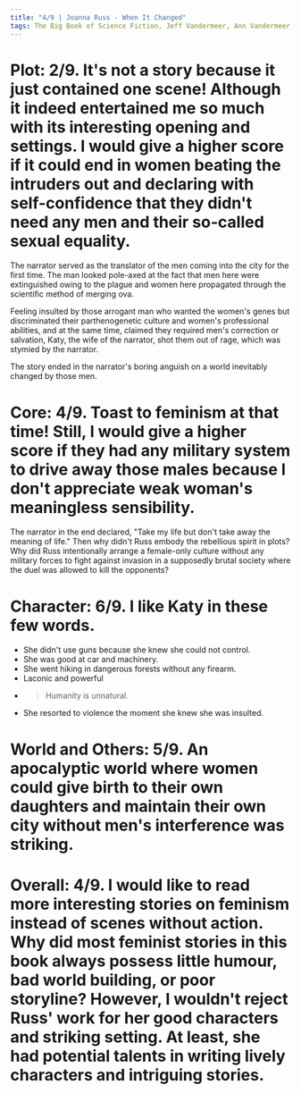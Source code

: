 ```yaml
---
title: "4/9 | Joanna Russ - When It Changed"
tags: The Big Book of Science Fiction, Jeff Vandermeer, Ann Vandermeer, short story, novelette, science fiction, 1937-, 1972
---
```

# Plot: 2/9. It's not a story because it just contained one scene! Although it indeed entertained me so much with its interesting opening and settings. I would give a higher score if it could end in women beating the intruders out and declaring with self-confidence that they didn't need any men and their so-called sexual equality.
The narrator served as the translator of the men coming into the city for the first time. The man looked pole-axed at the fact that men here were extinguished owing to the plague and women here propagated through the scientific method of merging ova.

Feeling insulted by those arrogant man who wanted the women's genes but discriminated their parthenogenetic culture and women's professional abilities, and at the same time, claimed they required men's correction or salvation, Katy, the wife of the narrator, shot them out of rage, which was stymied by the narrator. 

The story ended in the narrator's boring anguish on a world inevitably changed by those men.


# Core: 4/9. Toast to feminism at that time! Still, I would give a higher score if they had any military system to drive away those males because I don't appreciate weak woman's meaningless sensibility.
The narrator in the end declared, "Take my life but don't take away the meaning of life." Then why didn't Russ embody the rebellious spirit in plots? Why did Russ intentionally arrange a female-only culture without any military forces to fight against invasion in a supposedly brutal society where the duel was allowed to kill the opponents? 



# Character: 6/9. I like Katy in these few words.
+ She didn't use guns because she knew she could not control. 
+ She was good at car and machinery.
+ She went hiking in dangerous forests without any firearm.
+ Laconic and powerful 
+ > Humanity is unnatural.
+ She resorted to violence the moment she knew she was insulted.

# World and Others: 5/9. An apocalyptic world where women could give birth to their own daughters and maintain their own city without men's interference was striking. 


# Overall: 4/9. I would like to read more interesting stories on feminism instead of scenes without action. Why did most feminist stories in this book always possess little humour, bad world building, or poor storyline? However, I wouldn't reject Russ' work for her good characters and striking setting. At least, she had potential talents in writing lively characters and intriguing stories.
